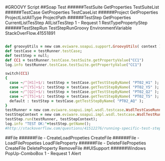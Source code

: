 #GROOVY Script
##Soap Test
######TestSuite
	GetProperties
	TestSuiteList
######TestCase
	GetProperties
	TestCaseList
######Project
	GetProperties
	ProjectListAllType
	ProjectPath
######TestStep
	GetProperties
	CurrentListTesStep
	AllListTesStep
	1 - Request 1
	RestTypePropertyStep
######TestStepRun
	TestStepRunGroovy
	EnvironmentVariable
	StackOverFlow.41551891
	
	
```ruby

def groovyUtils = new com.eviware.soapui.support.GroovyUtils( context );
def testCase = testRunner.testCase;
def testStep = null;
def CC1 = testRunner.testCase.testSuite.getPropertyValue("CC1")
log.info testRunner.testCase.testSuite.getPropertyValue("CC1")

switch(CC1)  
{  
  case ~/^[H1]+$/: testStep = testCase.getTestStepByName( "PT02_H1" ); break;  
  case ~/^[Y5]+$/: testStep = testCase.getTestStepByName( "PT02_Y5" ); break;  
  case ~/^[Q2]+$/: testStep = testCase.getTestStepByName( "PT02_Q2" ); break;  
  case ~/^[T5]+$/: testStep = testCase.getTestStepByName( "PT02_T5" ); break;  
  default : testStep = testCase.getTestStepByName( "PT02_AQ" );  
}
testRunner = new com.eviware.soapui.impl.wsdl.testcase.WsdlTestCaseRunner(testCase, null);
testStepContext = new com.eviware.soapui.impl.wsdl.testcase.WsdlTestRunContext(testStep);
testStep.run(testRunner, testStepContext);
log.info "TEST OK:"+testStep.getName();
#http://stackoverflow.com/questions/41512276/running-specific-test-step-in-soapui-based-on-testsuite-property
```

##File
######File - CreateLoadPropeties
	CreateFile
######File - LoadFilePropeties
	LoadFileProperty
######File - DeleteFilePropeties
	CreateFile
	DeleteProperty
	RemoveFile
##UISupport
######Windows
	PopUp-ComboBox
	1 - Request 1
	Alert
